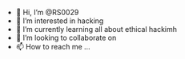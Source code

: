 - 👋 Hi, I’m @RS0029
- 👀 I’m interested in hacking 
- 🌱 I’m currently learning all about ethical hackimh
- 💞️ I’m looking to collaborate on 
- 📫 How to reach me ...

<!---
RS0029/RS0029 is a ✨ special ✨ repository because its `README.md` (this file) appears on your GitHub profile.
You can click the Preview link to take a look at your changes.
--->
